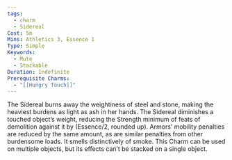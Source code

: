 ```yaml
---
tags:
  - charm
  - Sidereal
Cost: 5m
Mins: Athletics 3, Essence 1
Type: Simple
Keywords:
  - Mute
  - Stackable
Duration: Indefinite
Prerequisite Charms:
  - "[[Hungry Touch]]"
---
```

The Sidereal burns away the weightiness of steel and stone, making the heaviest burdens as light as ash in her hands. The Sidereal diminishes a touched object’s weight, reducing the Strength minimum of feats of demolition against it by (Essence/2, rounded up). Armors’ mobility penalties are reduced by the same amount, as are similar penalties from other burdensome loads. It smells distinctively of smoke. This Charm can be used on multiple objects, but its effects can’t be stacked on a single object.